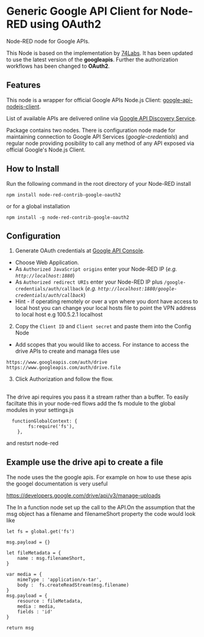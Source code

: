 # Generic Google API Client for Node-RED using OAuth2

Node-RED node for Google APIs.

This Node is based on the implementation by [74Labs](https://github.com/74Labs/node-red-contrib-google). It has been updated to use the latest version of the __googleapis__. Further the authorization workflows has been changed to __OAuth2__.

## Features

This node is a wrapper for official Google APIs Node.js Client: [google-api-nodejs-client](https://github.com/google/google-api-nodejs-client).

List of available APIs are delivered online via [Google API Discovery Service](https://developers.google.com/discovery/).

Package contains two nodes. There is configuration node made for maintaining connection to Google API Services (_google-credentials_) and regular node providing posibility to call any method of any API exposed via official Google's Node.js Client.

## How to Install

Run the following command in the root directory of your Node-RED install

```
npm install node-red-contrib-google-oauth2
```

or for a global installation
```
npm install -g node-red-contrib-google-oauth2
```

## Configuration

1. Generate OAuth credentials at [Google API Console](https://console.developers.google.com/apis/credentials/oauthclient).

  * Choose Web Application.
  * As `Authorized JavaScript origins` enter your Node-RED IP (_e.g. `http://localhost:1880`_)
  * As `Authorized redirect URIs` enter your Node-RED IP plus `/google-credentials/auth/callback` (_e.g. `http://localhost:1880/google-credentials/auth/callback`_)
  * Hint - if operating remotely or over a vpn where you dont have access to local host you can change your local hosts file to point the VPN address to local host e.g 100.5.2.1 localhost

2. Copy the `Client ID` and `Client secret` and paste them into the Config Node

 * Add scopes that you would like to access. For instance to access the drive APIs to create and managa files use

  ```
  https://www.googleapis.com/auth/drive
  https://www.googleapis.com/auth/drive.file 
  ```

3. Click Authorization and follow the flow. 

##

The drive api requires you pass it a stream rather than a buffer. To easily faciltate this in your node-red flows add the fs module to the global modules in your settings.js
```
  functionGlobalContext: {
        fs:require('fs'),
    },

```
and restsrt node-red

## Example use the drive api to create a file

The node uses the the google apis. For example on how to use these apis the googel documentation is very useful

https://developers.google.com/drive/api/v3/manage-uploads

The 
In a function node set up the call to the API.On the assumption that the msg object has a filename and filenameShort property the code would look like

```
let fs = global.get('fs')

msg.payload = {}

let fileMetadata = {
    name : msg.filenameShort,
}

var media = {
    mimeType : 'application/x-tar',
    body :  fs.createReadStream(msg.filename)
}
msg.payload = {
    resource : fileMetadata,
    media : media,
    fields : 'id'
}

return msg

```



